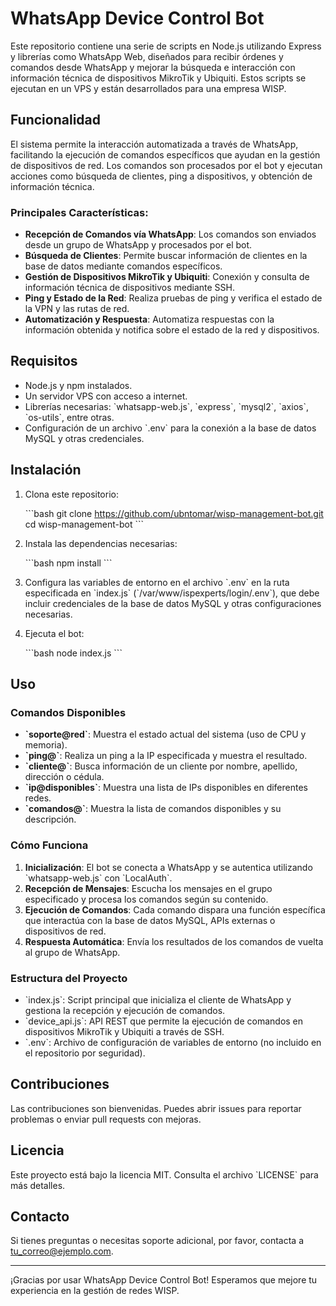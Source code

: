 
# WhatsApp Device Control Bot

Este repositorio contiene una serie de scripts en Node.js utilizando Express y librerías como WhatsApp Web, diseñados para recibir órdenes y comandos desde WhatsApp y mejorar la búsqueda e interacción con información técnica de dispositivos MikroTik y Ubiquiti. Estos scripts se ejecutan en un VPS y están desarrollados para una empresa WISP.

## Funcionalidad

El sistema permite la interacción automatizada a través de WhatsApp, facilitando la ejecución de comandos específicos que ayudan en la gestión de dispositivos de red. Los comandos son procesados por el bot y ejecutan acciones como búsqueda de clientes, ping a dispositivos, y obtención de información técnica.

### Principales Características:

- **Recepción de Comandos vía WhatsApp**: Los comandos son enviados desde un grupo de WhatsApp y procesados por el bot.
- **Búsqueda de Clientes**: Permite buscar información de clientes en la base de datos mediante comandos específicos.
- **Gestión de Dispositivos MikroTik y Ubiquiti**: Conexión y consulta de información técnica de dispositivos mediante SSH.
- **Ping y Estado de la Red**: Realiza pruebas de ping y verifica el estado de la VPN y las rutas de red.
- **Automatización y Respuesta**: Automatiza respuestas con la información obtenida y notifica sobre el estado de la red y dispositivos.

## Requisitos

- Node.js y npm instalados.
- Un servidor VPS con acceso a internet.
- Librerías necesarias: \`whatsapp-web.js\`, \`express\`, \`mysql2\`, \`axios\`, \`os-utils\`, entre otras.
- Configuración de un archivo \`.env\` para la conexión a la base de datos MySQL y otras credenciales.

## Instalación

1. Clona este repositorio:

   \`\`\`bash
   git clone https://github.com/ubntomar/wisp-management-bot.git
   cd wisp-management-bot
   \`\`\`

2. Instala las dependencias necesarias:

   \`\`\`bash
   npm install
   \`\`\`

3. Configura las variables de entorno en el archivo \`.env\` en la ruta especificada en \`index.js\` (\`/var/www/ispexperts/login/.env\`), que debe incluir credenciales de la base de datos MySQL y otras configuraciones necesarias.

4. Ejecuta el bot:

   \`\`\`bash
   node index.js
   \`\`\`

## Uso

### Comandos Disponibles

- **\`soporte@red\`**: Muestra el estado actual del sistema (uso de CPU y memoria).
- **\`ping@<IP>\`**: Realiza un ping a la IP especificada y muestra el resultado.
- **\`cliente@<nombre>\`**: Busca información de un cliente por nombre, apellido, dirección o cédula.
- **\`ip@disponibles\`**: Muestra una lista de IPs disponibles en diferentes redes.
- **\`comandos@\`**: Muestra la lista de comandos disponibles y su descripción.

### Cómo Funciona

1. **Inicialización**: El bot se conecta a WhatsApp y se autentica utilizando \`whatsapp-web.js\` con \`LocalAuth\`.
2. **Recepción de Mensajes**: Escucha los mensajes en el grupo especificado y procesa los comandos según su contenido.
3. **Ejecución de Comandos**: Cada comando dispara una función específica que interactúa con la base de datos MySQL, APIs externas o dispositivos de red.
4. **Respuesta Automática**: Envía los resultados de los comandos de vuelta al grupo de WhatsApp.

### Estructura del Proyecto

- \`index.js\`: Script principal que inicializa el cliente de WhatsApp y gestiona la recepción y ejecución de comandos.
- \`device_api.js\`: API REST que permite la ejecución de comandos en dispositivos MikroTik y Ubiquiti a través de SSH.
- \`.env\`: Archivo de configuración de variables de entorno (no incluido en el repositorio por seguridad).

## Contribuciones

Las contribuciones son bienvenidas. Puedes abrir issues para reportar problemas o enviar pull requests con mejoras.

## Licencia

Este proyecto está bajo la licencia MIT. Consulta el archivo \`LICENSE\` para más detalles.

## Contacto

Si tienes preguntas o necesitas soporte adicional, por favor, contacta a [tu_correo@ejemplo.com](mailto:tu_correo@ejemplo.com).

---

¡Gracias por usar WhatsApp Device Control Bot! Esperamos que mejore tu experiencia en la gestión de redes WISP.